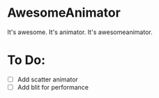 # AwesomeAnimator
It's awesome. It's animator. It's awesomeanimator.

# To Do:
* [ ] Add scatter animator
* [ ] Add blit for performance
